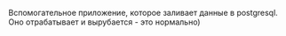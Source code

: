 Вспомогательное приложение, которое заливает данные в postgresql.
Оно отрабатывает и вырубается - это нормально)